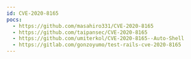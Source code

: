 ```yaml
---
id: CVE-2020-8165
pocs:
  - https://github.com/masahiro331/CVE-2020-8165
  - https://github.com/taipansec/CVE-2020-8165
  - https://github.com/umiterkol/CVE-2020-8165--Auto-Shell
  - https://gitlab.com/gonzoyumo/test-rails-cve-2020-8165
---
```

